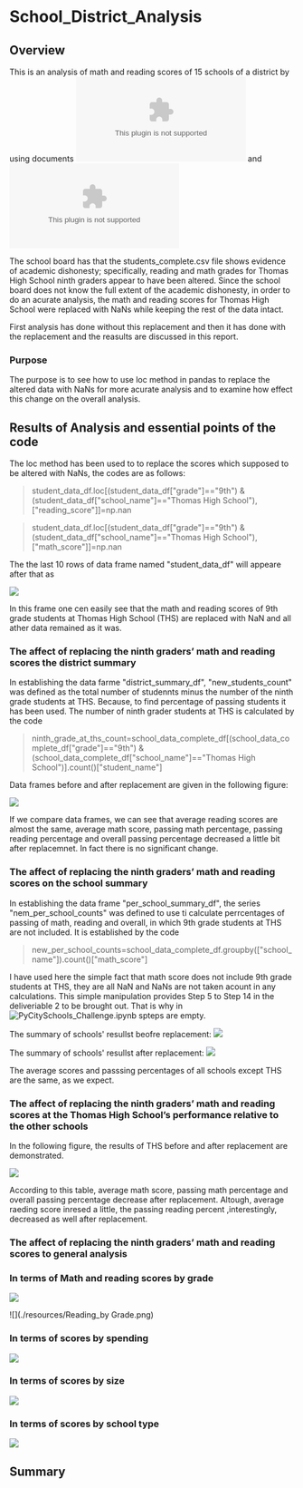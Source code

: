 # School_District_Analysis
## Overview
This is an analysis of math and reading scores of 15 schools of a district by using documents ![students_complete.csv](./resources/students_complete.csv) and ![schools_complete.csv](./resources/schools_complete.csv) 

The school board has  that the students_complete.csv file shows evidence of academic dishonesty; specifically, reading and math grades for Thomas High School ninth graders appear to have been altered. Since the school board does not know the full extent of the academic dishonesty, in order to do an acurate analysis, the math and reading scores for Thomas High School were replaced with NaNs while keeping the rest of the data intact.

First analysis has  done without this replacement and then it has done with the replacement and the reasults are discussed in this report.

### Purpose

The purpose is to see how to use loc method in pandas to replace the altered data with NaNs for more acurate analysis and to examine how effect this change on the overall analysis.   

## Results of Analysis and essential points of the code

The loc method has been used to to replace the scores which supposed to be altered with NaNs, the codes are as follows:

> student_data_df.loc[(student_data_df["grade"]=="9th") & (student_data_df["school_name"]=="Thomas High School"),["reading_score"]]=np.nan

> student_data_df.loc[(student_data_df["grade"]=="9th") & (student_data_df["school_name"]=="Thomas High School"),["math_score"]]=np.nan

The the last 10 rows of data frame named "student_data_df" will appeare after that as

 ![](./resources/students_data_df_replaced_with_nan.png)

In this frame one cen easily see that the math and reading scores of 9th grade students at Thomas High School (THS) are replaced with NaN and all ather data remained as it was.


### The affect of  replacing the ninth graders’ math and reading scores the district summary

In establishing the data farme "district_summary_df", "new_students_count" was defined as the total number of studennts minus the number of the ninth grade students at THS. Because, to find percentage of passing students it has been used. The number of ninth grader students at THS is calculated by the code

> ninth_grade_at_ths_count=school_data_complete_df[(school_data_complete_df["grade"]=="9th") & (school_data_complete_df["school_name"]=="Thomas High School")].count()["student_name"]

Data frames before and after replacement are given in the following figure:

![](./resources/District_Summary.png)

If we compare data frames, we can see that average reading scores are almost the same, average math score, passing math percentage, passing reading percentage and overall passing percentage decreased a little bit after replacemnet. In fact there is no significant change. 

### The affect of  replacing the ninth graders’ math and reading scores on the school summary 

In establishing the data frame "per_school_summary_df", the series "nem_per_school_counts" was defined to use ti calculate perrcentages of passing of math, reading and overall, in which 9th grade students at THS are not included. It is established by the code

> new_per_school_counts=school_data_complete_df.groupby(["school_name"]).count()["math_score"]

I have used here the simple fact that math score does not include 9th grade students at THS, they are all NaN and NaNs are not taken acount in any calculations. This simple manipulation provides Step 5 to Step 14 in the deliveriable 2 to be brought out. That is why in ![PyCitySchools_Challenge.ipynb](./PyCitySchools_Challenge.ipynb) spteps are empty.

The summary of schools' resullst beofre replacement:
![](./resources/School_Summary_1.png)

The summary of schools' resullst after replacement:
![](./resources/School_Summary_2.png)

The average scores and passsing percentages of all schools except THS are the same, as we expect.

### The affect of  replacing the ninth graders’ math and reading scores at the Thomas High School’s performance relative to the other schools

In the following figure, the results of THS before and after replacement are demonstrated.

![](./resources/ths.png)

According to this table, average math score, passing math percentage and overall passing percentage decrease after replacement. Altough, average raeding score inresed a little, the passing reading percent ,interestingly, decreased as well after replacement.

### The affect of  replacing the ninth graders’ math and reading scores to general analysis
### In terms of Math and reading scores by grade

![](./resources/Math_Mean_By_Grade.png)

![](./resources/Reading_by Grade.png)


### In terms of scores by spending

![](./resources/spending.png)

### In terms of scores by size

![](./resources/size.png)

### In terms of scores by school type

![](./resources/type.png)

## Summary

